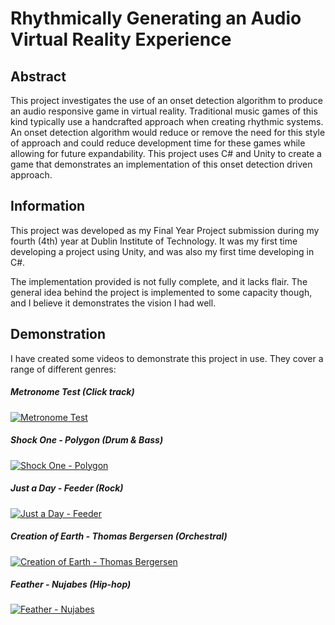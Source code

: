 # Rhythmically Generating an Audio Virtual Reality Experience
## Abstract

This project investigates the use of an onset detection algorithm to produce an audio responsive game in virtual reality. Traditional music games of this kind typically use a handcrafted approach when creating rhythmic systems. An onset detection algorithm would reduce or remove the need for this style of approach and could reduce development time for these games while allowing for future expandability. This project uses C# and Unity to create a game that demonstrates an implementation of this onset detection driven approach.

## Information

This project was developed as my Final Year Project submission during my fourth (4th) year at Dublin Institute of Technology. It was my first time developing a project using Unity, and was also my first time developing in C#.

The implementation provided is not fully complete, and it lacks flair. The general idea behind the project is implemented to some capacity though, and I believe it demonstrates the vision I had well.

## Demonstration

I have created some videos to demonstrate this project in use. They cover a range of different genres:

##### Metronome Test (Click track)
[![Metronome Test](http://img.youtube.com/vi/ZgD6b-JuYME/0.jpg)](http://www.youtube.com/watch?v=ZgD6b-JuYME)

##### Shock One - Polygon (Drum & Bass)
[![Shock One - Polygon](http://img.youtube.com/vi/2BHMs45c6Ow/0.jpg)](http://www.youtube.com/watch?v=2BHMs45c6Ow)

##### Just a Day - Feeder (Rock)
[![Just a Day - Feeder](http://img.youtube.com/vi/ZNFnceuNX1o/0.jpg)](http://www.youtube.com/watch?v=ZNFnceuNX1o)

##### Creation of Earth - Thomas Bergersen (Orchestral)
[![Creation of Earth - Thomas Bergersen](http://img.youtube.com/vi/pmFI_SI2YJM/0.jpg)](http://www.youtube.com/watch?v=pmFI_SI2YJM)

##### Feather - Nujabes (Hip-hop)
[![Feather - Nujabes](http://img.youtube.com/vi/fgre1Zunik4/0.jpg)](http://www.youtube.com/watch?v=fgre1Zunik4)